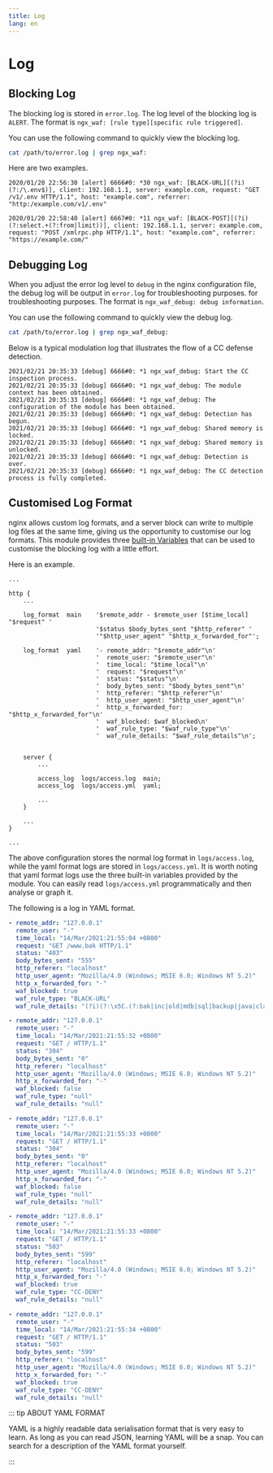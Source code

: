 ```yaml
---
title: Log
lang: en
---
```


# Log

## Blocking Log


The blocking log is stored in `error.log`. The log level of the blocking log is `ALERT`.
The format is `ngx_waf: [rule type][specific rule triggered]`.

You can use the following command to quickly view the blocking log.

```sh
cat /path/to/error.log | grep ngx_waf:
```

Here are two examples.

```
2020/01/20 22:56:30 [alert] 6666#0: *30 ngx_waf: [BLACK-URL][(?i)(?:/\.env$)], client: 192.168.1.1, server: example.com, request: "GET /v1/.env HTTP/1.1", host: "example.com", referrer: "http:/example.com/v1/.env"

2020/01/20 22:58:40 [alert] 6667#0: *11 ngx_waf: [BLACK-POST][(?i)(?:select.+(?:from|limit))], client: 192.168.1.1, server: example.com, request: "POST /xmlrpc.php HTTP/1.1", host: "example.com", referrer: "https://example.com/"
```

## Debugging Log

When you adjust the error log level to `debug` in the nginx configuration file, 
the debug log will be output in `error.log` for troubleshooting purposes.
for troubleshooting purposes. The format is `ngx_waf_debug: debug information`.

You can use the following command to quickly view the debug log.

```sh
cat /path/to/error.log | grep ngx_waf_debug:
```

Below is a typical modulation log that illustrates the flow of a CC defense detection.

```
2021/02/21 20:35:33 [debug] 6666#0: *1 ngx_waf_debug: Start the CC inspection process.
2021/02/21 20:35:33 [debug] 6666#0: *1 ngx_waf_debug: The module context has been obtained.
2021/02/21 20:35:33 [debug] 6666#0: *1 ngx_waf_debug: The configuration of the module has been obtained.
2021/02/21 20:35:33 [debug] 6666#0: *1 ngx_waf_debug: Detection has begun.
2021/02/21 20:35:33 [debug] 6666#0: *1 ngx_waf_debug: Shared memory is locked.
2021/02/21 20:35:33 [debug] 6666#0: *1 ngx_waf_debug: Shared memory is unlocked.
2021/02/21 20:35:33 [debug] 6666#0: *1 ngx_waf_debug: Detection is over.
2021/02/21 20:35:33 [debug] 6666#0: *1 ngx_waf_debug: The CC detection process is fully completed.
```

## Customised Log Format

nginx allows custom log formats, and a server block can write to multiple log files at the same time, 
giving us the opportunity to customise our log formats. 
This module provides three [built-in Variables](/advance/variable.md) 
that can be used to customise the blocking log with a little effort.

Here is an example.

```nginx
...

http {
    ...

    log_format  main    '$remote_addr - $remote_user [$time_local] "$request" '
                        '$status $body_bytes_sent "$http_referer" '
                        '"$http_user_agent" "$http_x_forwarded_for"';

    log_format  yaml    '- remote_addr: "$remote_addr"\n'
                        '  remote_user: "$remote_user"\n'
                        '  time_local: "$time_local"\n'
                        '  request: "$request"\n'
                        '  status: "$status"\n'
                        '  body_bytes_sent: "$body_bytes_sent"\n'
                        '  http_referer: "$http_referer"\n'
                        '  http_user_agent: "$http_user_agent"\n'
                        '  http_x_forwarded_for: "$http_x_forwarded_for"\n'
                        '  waf_blocked: $waf_blocked\n'
                        '  waf_rule_type: "$waf_rule_type"\n'
                        '  waf_rule_details: "$waf_rule_details"\n';


    server {
        ...

        access_log  logs/access.log  main;
        access_log  logs/access.yml  yaml;

        ...
    }

    ...
}

...
```

The above configuration stores the normal log format in `logs/access.log`,
while the yaml format logs are stored in `logs/access.yml`.
It is worth noting that yaml format logs use the three built-in variables provided by the module.
You can easily read `logs/access.yml` programmatically and then analyse or graph it.

The following is a log in YAML format.

```yaml
- remote_addr: "127.0.0.1"
  remote_user: "-"
  time_local: "14/Mar/2021:21:55:04 +0800"
  request: "GET /www.bak HTTP/1.1"
  status: "403"
  body_bytes_sent: "555"
  http_referer: "localhost"
  http_user_agent: "Mozilla/4.0 (Windows; MSIE 6.0; Windows NT 5.2)"
  http_x_forwarded_for: "-"
  waf_blocked: true
  waf_rule_type: "BLACK-URL"
  waf_rule_details: "(?i)(?:\x5C.(?:bak|inc|old|mdb|sql|backup|java|class))$"

- remote_addr: "127.0.0.1"
  remote_user: "-"
  time_local: "14/Mar/2021:21:55:32 +0800"
  request: "GET / HTTP/1.1"
  status: "304"
  body_bytes_sent: "0"
  http_referer: "localhost"
  http_user_agent: "Mozilla/4.0 (Windows; MSIE 6.0; Windows NT 5.2)"
  http_x_forwarded_for: "-"
  waf_blocked: false
  waf_rule_type: "null"
  waf_rule_details: "null"

- remote_addr: "127.0.0.1"
  remote_user: "-"
  time_local: "14/Mar/2021:21:55:33 +0800"
  request: "GET / HTTP/1.1"
  status: "304"
  body_bytes_sent: "0"
  http_referer: "localhost"
  http_user_agent: "Mozilla/4.0 (Windows; MSIE 6.0; Windows NT 5.2)"
  http_x_forwarded_for: "-"
  waf_blocked: false
  waf_rule_type: "null"
  waf_rule_details: "null"

- remote_addr: "127.0.0.1"
  remote_user: "-"
  time_local: "14/Mar/2021:21:55:33 +0800"
  request: "GET / HTTP/1.1"
  status: "503"
  body_bytes_sent: "599"
  http_referer: "localhost"
  http_user_agent: "Mozilla/4.0 (Windows; MSIE 6.0; Windows NT 5.2)"
  http_x_forwarded_for: "-"
  waf_blocked: true
  waf_rule_type: "CC-DENY"
  waf_rule_details: "null"

- remote_addr: "127.0.0.1"
  remote_user: "-"
  time_local: "14/Mar/2021:21:55:34 +0800"
  request: "GET / HTTP/1.1"
  status: "503"
  body_bytes_sent: "599"
  http_referer: "localhost"
  http_user_agent: "Mozilla/4.0 (Windows; MSIE 6.0; Windows NT 5.2)"
  http_x_forwarded_for: "-"
  waf_blocked: true
  waf_rule_type: "CC-DENY"
  waf_rule_details: "null"
```

::: tip ABOUT YAML FORMAT

YAML is a highly readable data serialisation format that is very easy to learn. 
As long as you can read JSON, learning YAML will be a snap.
You can search for a description of the YAML format yourself.

:::

